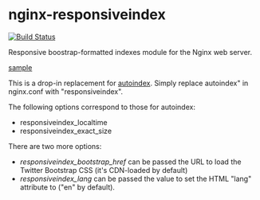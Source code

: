 nginx-responsiveindex
=====================

[![Build Status](https://travis-ci.org/duganchen/ngx-responsiveindex.svg?branch=master)](https://travis-ci.org/duganchen/ngx-responsiveindex)

Responsive boostrap-formatted indexes module for the Nginx web server.

[sample](http://htmlpreview.github.io/?https://github.com/duganchen/ngx-responsiveindex/blob/master/sample.html)

This is a drop-in replacement for [autoindex](http://nginx.org/en/docs/http/ngx_http_autoindex_module.html).
Simply replace autoindex" in nginx.conf with "responsiveindex".

The following options correspond to those for autoindex:

* responsiveindex_localtime
* responsiveindex_exact_size

There are two more options:

* *responsiveindex_bootstrap_href* can be passed the URL to load the Twitter Bootstrap CSS (it's CDN-loaded by default)
* *responsiveindex_lang* can be passed the value to set the HTML "lang" attribute to ("en" by default).
